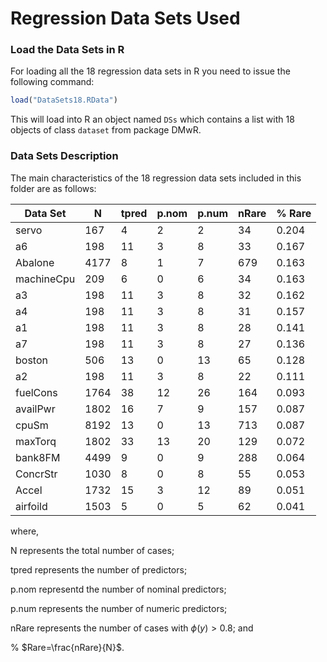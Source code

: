 # Regression Data Sets Used #

### Load the Data Sets in R ###
For loading all the 18 regression data sets in R you need to issue the following command:

```r
load("DataSets18.RData")
```

This will load into R an object named `DSs` which contains a list with 18 objects of class `dataset` from package DMwR.


### Data Sets Description ###
The main characteristics of the 18 regression data sets included in this folder are as follows:


| Data Set   | N    | tpred | p.nom | p.num | nRare | % Rare |
|------------|------|-------|-------|-------|-------|--------|
| servo      | 167  | 4     | 2     | 2     | 34    | 0.204  |
| a6         | 198  | 11    | 3     | 8     | 33    | 0.167  |
| Abalone    | 4177 | 8     | 1     | 7     | 679   | 0.163  |
| machineCpu | 209  | 6     | 0     | 6     | 34    | 0.163  |
| a3         | 198  | 11    | 3     | 8     | 32    | 0.162  |
| a4         | 198  | 11    | 3     | 8     | 31    | 0.157  |
| a1         | 198  | 11    | 3     | 8     | 28    | 0.141  |
| a7         | 198  | 11    | 3     | 8     | 27    | 0.136  |
| boston     | 506  | 13    | 0     | 13    | 65    | 0.128  |
| a2         | 198  | 11    | 3     | 8     | 22    | 0.111  |
| fuelCons   | 1764 | 38    | 12    | 26    | 164   | 0.093  |
| availPwr   | 1802 | 16    | 7     | 9     | 157   | 0.087  |
| cpuSm      | 8192 | 13    | 0     | 13    | 713   | 0.087  |
| maxTorq    |1802  | 33    | 13    | 20    | 129   | 0.072  |
| bank8FM    | 4499 | 9     | 0     | 9     | 288   | 0.064  |
| ConcrStr   | 1030 | 8     | 0     | 8     | 55    | 0.053  |
| Accel      | 1732 | 15    | 3     | 12    | 89    | 0.051  |
| airfoild   | 1503 | 5     | 0     | 5     | 62    | 0.041  |

where,

N represents the total number of cases;

tpred represents the number of predictors;

p.nom representd the number of nominal predictors;

p.num represents the number of numeric predictors;

nRare represents the number of cases with $\phi(y) > 0.8$; and

% $Rare=\frac{nRare}{N}$.

